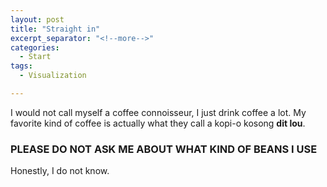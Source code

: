 ```yaml
---
layout: post
title: "Straight in"
excerpt_separator: "<!--more-->"
categories:
  - Start
tags:
  - Visualization

---
```


I would not call myself a coffee connoisseur, I just drink coffee a lot. 
My favorite kind of coffee is actually what they call a kopi-o kosong **dit lou**.

<!--more-->

### PLEASE DO NOT ASK ME ABOUT WHAT KIND OF BEANS I USE
Honestly, I do not know. 
